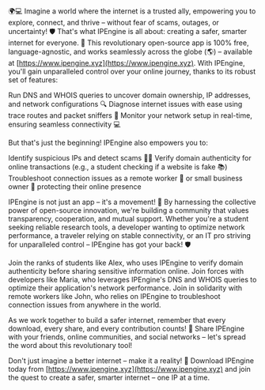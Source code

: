 🌍💻 Imagine a world where the internet is a trusted ally, empowering you to explore, connect, and thrive – without fear of scams, outages, or uncertainty! 🛡️ That's what IPEngine is all about: creating a safer, smarter internet for everyone. 💪 This revolutionary open-source app is 100% free, language-agnostic, and works seamlessly across the globe (🌎) – available at [https://www.ipengine.xyz](https://www.ipengine.xyz). With IPEngine, you'll gain unparalleled control over your online journey, thanks to its robust set of features:

Run DNS and WHOIS queries to uncover domain ownership, IP addresses, and network configurations 🔍
Diagnose internet issues with ease using trace routes and packet sniffers 📡
Monitor your network setup in real-time, ensuring seamless connectivity 💻

But that's just the beginning! IPEngine also empowers you to:

Identify suspicious IPs and detect scams 👮‍♂️
Verify domain authenticity for online transactions (e.g., a student checking if a website is fake 📚)
Troubleshoot connection issues as a remote worker 🔧 or small business owner 💼 protecting their online presence

IPEngine is not just an app – it's a movement! 🚀 By harnessing the collective power of open-source innovation, we're building a community that values transparency, cooperation, and mutual support. Whether you're a student seeking reliable research tools, a developer wanting to optimize network performance, a traveler relying on stable connectivity, or an IT pro striving for unparalleled control – IPEngine has got your back! 🛡️

Join the ranks of students like Alex, who uses IPEngine to verify domain authenticity before sharing sensitive information online. Join forces with developers like Maria, who leverages IPEngine's DNS and WHOIS queries to optimize their application's network performance. Join in solidarity with remote workers like John, who relies on IPEngine to troubleshoot connection issues from anywhere in the world.

As we work together to build a safer internet, remember that every download, every share, and every contribution counts! 💪 Share IPEngine with your friends, online communities, and social networks – let's spread the word about this revolutionary tool!

Don't just imagine a better internet – make it a reality! 🌟 Download IPEngine today from [https://www.ipengine.xyz](https://www.ipengine.xyz) and join the quest to create a safer, smarter internet – one IP at a time.